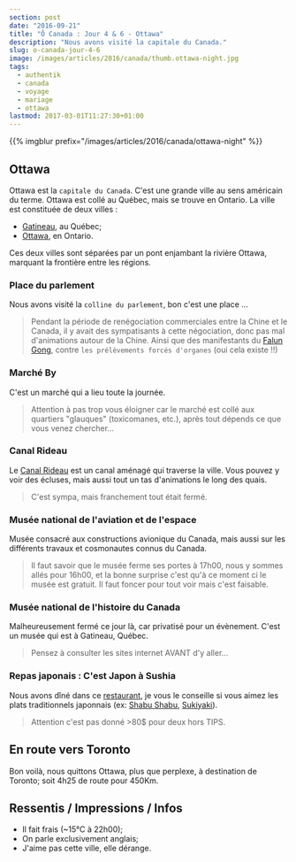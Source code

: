 ```yaml
---
section: post
date: "2016-09-21"
title: "Ô Canada : Jour 4 & 6 - Ottawa"
description: "Nous avons visité la capitale du Canada."
slug: o-canada-jour-4-6
image: /images/articles/2016/canada/thumb.ottawa-night.jpg
tags:
  - authentik
  - canada
  - voyage
  - mariage
  - ottawa
lastmod: 2017-03-01T11:27:30+01:00
---
```


{{% imgblur prefix="/images/articles/2016/canada/ottawa-night" %}}

## Ottawa

Ottawa est la `capitale du Canada`. C'est une grande ville au sens américain du terme.
Ottawa est collé au Québec, mais se trouve en Ontario. La ville est constituée de deux villes :

  * [Gatineau](https://fr.wikipedia.org/wiki/Gatineau), au Québec;
  * [Ottawa](https://fr.wikipedia.org/wiki/Ottawa), en Ontario.

Ces deux villes sont séparées par un pont enjambant la rivière Ottawa, marquant la frontière entre les régions.

### Place du parlement

Nous avons visité la `colline du parlement`, bon c'est une place ...

> Pendant la période de renégociation commerciales entre la Chine et le Canada, il y avait des sympatisants à cette négociation, donc pas mal d'animations autour de la Chine. Ainsi que des manifestants du [Falun Gong](https://fr.wikipedia.org/wiki/Falun_Gong), contre `les prélèvements forcés d'organes` (oui cela existe !!)

### Marché By

C'est un marché qui a lieu toute la journée.

> Attention à pas trop vous éloigner car le marché est collé aux quartiers "glauques" (toxicomanes, etc.), après tout dépends ce que vous venez chercher...

### Canal Rideau

Le [Canal Rideau](https://fr.wikipedia.org/wiki/Canal_Rideau) est un canal aménagé qui traverse la ville.
Vous pouvez y voir des écluses, mais aussi tout un tas d'animations le long des quais.

> C'est sympa, mais franchement tout était fermé.

### Musée national de l'aviation et de l'espace

Musée consacré aux constructions avionique du Canada, mais aussi sur les différents travaux et cosmonautes connus du Canada.

> Il faut savoir que le musée ferme ses portes à 17h00, nous y sommes allés pour 16h00, et la bonne surprise c'est qu'à ce moment ci le musée est gratuit. Il faut foncer pour tout voir mais c'est faisable.

### Musée national de l'histoire du Canada

Malheureusement fermé ce jour là, car privatisé pour un évènement.
C'est un musée qui est à Gatineau, Québec.

> Pensez à consulter les sites internet AVANT d'y aller...

### Repas japonais : C'est Japon à Sushia

Nous avons dîné dans ce [restaurant](http://www.japaninottawa.com/), je vous le conseille si vous aimez les plats traditionnels japonnais (ex: [Shabu Shabu](https://fr.wikipedia.org/wiki/Shabu-shabu), [Sukiyaki](https://fr.wikipedia.org/wiki/Sukiyaki)).

> Attention c'est pas donné >80$ pour deux hors TIPS.

## En route vers Toronto

Bon voilà, nous quittons Ottawa, plus que perplexe, à destination de Toronto; soit 4h25 de route pour 450Km.

## Ressentis / Impressions / Infos

  * Il fait frais (~15°C à 22h00);
  * On parle exclusivement anglais;
  * J'aime pas cette ville, elle dérange.
